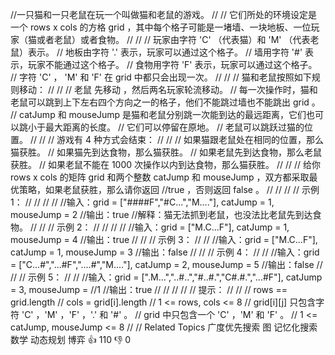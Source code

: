 //一只猫和一只老鼠在玩一个叫做猫和老鼠的游戏。 
//
// 它们所处的环境设定是一个 rows x cols 的方格 grid ，其中每个格子可能是一堵墙、一块地板、一位玩家（猫或者老鼠）或者食物。 
//
// 
// 玩家由字符 'C' （代表猫）和 'M' （代表老鼠）表示。 
// 地板由字符 '.' 表示，玩家可以通过这个格子。 
// 墙用字符 '#' 表示，玩家不能通过这个格子。 
// 食物用字符 'F' 表示，玩家可以通过这个格子。 
// 字符 'C' ， 'M' 和 'F' 在 grid 中都只会出现一次。 
// 
//
// 猫和老鼠按照如下规则移动： 
//
// 
// 老鼠 先移动 ，然后两名玩家轮流移动。 
// 每一次操作时，猫和老鼠可以跳到上下左右四个方向之一的格子，他们不能跳过墙也不能跳出 grid 。 
// catJump 和 mouseJump 是猫和老鼠分别跳一次能到达的最远距离，它们也可以跳小于最大距离的长度。 
// 它们可以停留在原地。 
// 老鼠可以跳跃过猫的位置。 
// 
//
// 游戏有 4 种方式会结束： 
//
// 
// 如果猫跟老鼠处在相同的位置，那么猫获胜。 
// 如果猫先到达食物，那么猫获胜。 
// 如果老鼠先到达食物，那么老鼠获胜。 
// 如果老鼠不能在 1000 次操作以内到达食物，那么猫获胜。 
// 
//
// 给你 rows x cols 的矩阵 grid 和两个整数 catJump 和 mouseJump ，双方都采取最优策略，如果老鼠获胜，那么请你返回 
//true ，否则返回 false 。 
//
// 
//
// 示例 1： 
//
// 
//
// 
//输入：grid = ["####F","#C...","M...."], catJump = 1, mouseJump = 2
//输出：true
//解释：猫无法抓到老鼠，也没法比老鼠先到达食物。
// 
//
// 示例 2： 
//
// 
//
// 
//输入：grid = ["M.C...F"], catJump = 1, mouseJump = 4
//输出：true
// 
//
// 示例 3： 
//
// 
//输入：grid = ["M.C...F"], catJump = 1, mouseJump = 3
//输出：false
// 
//
// 示例 4： 
//
// 
//输入：grid = ["C...#","...#F","....#","M...."], catJump = 2, mouseJump = 5
//输出：false
// 
//
// 示例 5： 
//
// 
//输入：grid = [".M...","..#..","#..#.","C#.#.","...#F"], catJump = 3, mouseJump = 
//1
//输出：true
// 
//
// 
//
// 提示： 
//
// 
// rows == grid.length 
// cols = grid[i].length 
// 1 <= rows, cols <= 8 
// grid[i][j] 只包含字符 'C' ，'M' ，'F' ，'.' 和 '#' 。 
// grid 中只包含一个 'C' ，'M' 和 'F' 。 
// 1 <= catJump, mouseJump <= 8 
// 
// Related Topics 广度优先搜索 图 记忆化搜索 数学 动态规划 博弈 👍 110 👎 0
